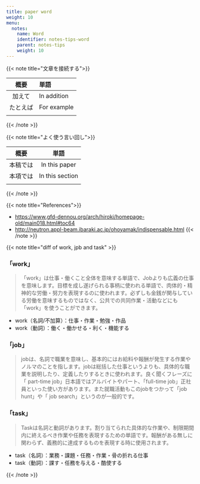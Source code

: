 ```yaml
---
title: paper word
weight: 10
menu:
  notes:
    name: Word
    identifier: notes-tips-word
    parent: notes-tips
    weight: 10
---
```

{{< note title="文章を接続する">}}

|概要|単語|
|:--:|:--|
|加えて|In addition|
|たとえば|For example|
|||
{{< /note >}}


{{< note title="よく使う言い回し">}}

|概要|単語|
|:--:|:--:|
|本稿では|In this paper|
|本項では|In this section|
|||
{{< /note >}}

{{< note title="References">}}
- https://www.gfd-dennou.org/arch/hiroki/homepage-old/main018.html#toc64
- http://neutron.appl-beam.ibaraki.ac.jp/ohoyamak/indispensable.html
{{< /note >}}

{{< note title="diff of work, jpb and task" >}}
### 「work」
> 「work」は仕事・働くこと全体を意味する単語で、Jobよりも広義の仕事を意味します。目標を成し遂げられる事柄に使われる単語で、肉体的・精神的な労働・努力を表現するのに使われます。必ずしも金銭が関与している労働を意味するものではなく、公共での共同作業・活動などにも「work」を使うことができます。

- work（名詞/不加算）：仕事・作業・勉強・作品
- work（動詞）：働く・働かせる・利く・機能する

### 「job」
> jobは、名詞で職業を意味し、基本的にはお給料や報酬が発生する作業やノルマのことを指します。jobは総括した仕事というよりも、具体的な職業を説明したり、定義したりするときに使われます。良く聞くフレーズに「 part-time job」日本語ではアルバイトやパート、「full-time job」正社員といった使い方があります。また就職活動もこのjobをつかって「job hunt」や「 job search」というのが一般的です。

### 「task」
> Taskは名詞と動詞があります。割り当てられた具体的な作業や、制限期間内に終えるべき作業や任務を表現するための単語です。報酬がある無しに関わらず、義務的に達成するものを表現する時に使用されます。

- task（名詞）：業務・課題・任務・作業・骨の折れる仕事
- task（動詞）：課す・任務を与える・酷使する

{{< /note >}}

